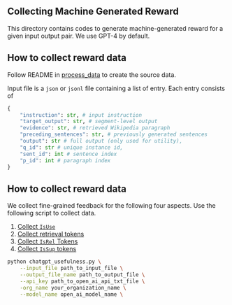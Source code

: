 ## Collecting Machine Generated Reward
This directory contains codes to generate machine-generated reward for a given input output pair. 
We use GPT-4 by default. 

## How to collect reward data
Follow README in [process_data](../process_data) to create the source data.

Input file is a `json` or `jsonl` file containing a list of entry. Each entry consists of 

```py
{
    "instruction": str, # input instruction 
    "target_output": str, # segment-level output
    "evidence": str, # retrieved Wikipedia paragraph
    "preceding_sentences": str, # previously generated sentences
    "output": str # full output (only used for utility),
    "q_id": str # unique instance id,
    "sent_id": int # sentence index
    "p_id": int # paragraph index
}
```

## How to collect reward data

We collect fine-grained feedback for the following four aspects. Use the following script to collect data. 
1. [Collect `IsUse`](chatgpt_utility.py)
2. [Collect retrieval tokens](chatgpt_need_retrieval.py)
3. [Collect `IsRel` Tokens](chatgpt_relevance.py)
3. [Collect `IsSup` tokens](chatgpt_groundness.py)

```sh
python chatgpt_usefulness.py \
    --input_file path_to_input_file \
    --output_file_name path_to_output_file \
    --api_key path_to_open_ai_api_txt_file \
    -org_name your_organization_name \
    --model_name open_ai_model_name \
```